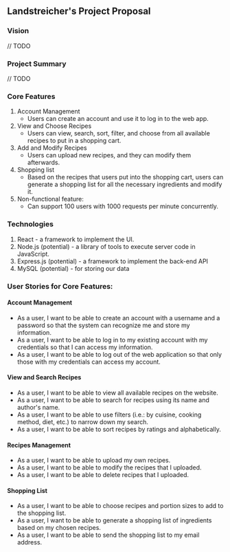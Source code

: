 ## Landstreicher's Project Proposal

### Vision

// TODO

### Project Summary

// TODO

### Core Features

1. Account Management
    - Users can create an account and use it to log in to the web app.
2. View and Choose Recipes
    - Users can view, search, sort, filter, and choose from all available recipes to put in a shopping cart.
3. Add and Modify Recipes
    - Users can upload new recipes, and they can modify them afterwards.
4. Shopping list
    - Based on the recipes that users put into the shopping cart, users can generate a shopping list for all the necessary ingredients and modify it.
5. Non-functional feature:
    - Can support 100 users with 1000 requests per minute concurrently.

### Technologies
1. React - a framework to implement the UI.
2. Node.js (potential) - a library of tools to execute server code in JavaScript.
3. Express.js (potential) - a framework to implement the back-end API
4. MySQL (potential) - for storing our data

### User Stories for Core Features:

#### Account Management

- As a user, I want to be able to create an account with a username and a password so that the system can recognize me and store my information.
- As a user, I want to be able to log in to my existing account with my credentials so that I can access my information.
- As a user, I want to be able to log out of the web application so that only those with my credentials can access my account.

#### View and Search Recipes

- As a user, I want to be able to view all available recipes on the website.
- As a user, I want to be able to search for recipes using its name and author's name.
- As a user, I want to be able to use filters (i.e.: by cuisine, cooking method, diet, etc.) to narrow down my search.
- As a user, I want to be able to sort recipes by ratings and alphabetically.

#### Recipes Management

- As a user, I want to be able to upload my own recipes.
- As a user, I want to be able to modify the recipes that I uploaded.
- As a user, I want to be able to delete recipes that I uploaded.

#### Shopping List

- As a user, I want to be able to choose recipes and portion sizes to add to the shopping list.
- As a user, I want to be able to generate a shopping list of ingredients based on my chosen recipes.
- As a user, I want to be able to send the shopping list to my email address.
